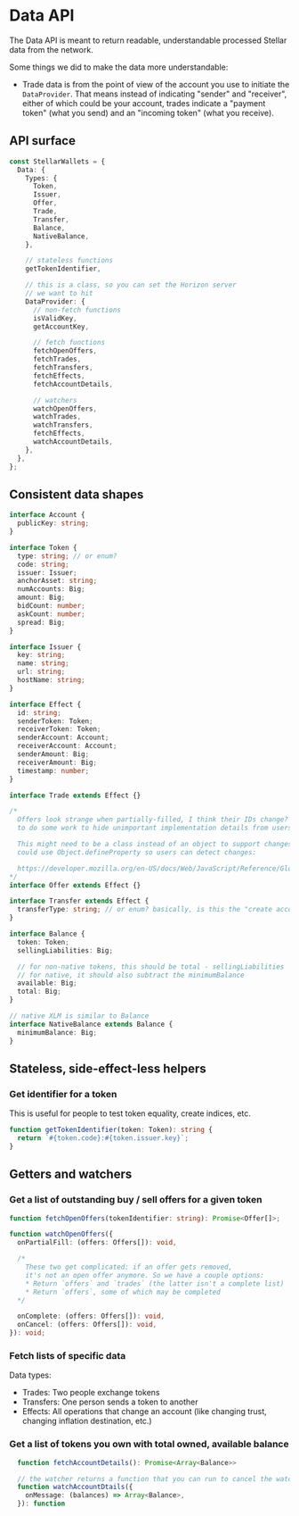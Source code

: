 # Data API

The Data API is meant to return readable, understandable processed Stellar data
from the network.

Some things we did to make the data more understandable:

- Trade data is from the point of view of the account you use to initiate the
  `DataProvider`. That means instead of indicating "sender" and "receiver",
  either of which could be your account, trades indicate a "payment token" (what
  you send) and an "incoming token" (what you receive).

## API surface

```typescript
const StellarWallets = {
  Data: {
    Types: {
      Token,
      Issuer,
      Offer,
      Trade,
      Transfer,
      Balance,
      NativeBalance,
    },

    // stateless functions
    getTokenIdentifier,

    // this is a class, so you can set the Horizon server
    // we want to hit
    DataProvider: {
      // non-fetch functions
      isValidKey,
      getAccountKey,

      // fetch functions
      fetchOpenOffers,
      fetchTrades,
      fetchTransfers,
      fetchEffects,
      fetchAccountDetails,

      // watchers
      watchOpenOffers,
      watchTrades,
      watchTransfers,
      fetchEffects,
      watchAccountDetails,
    },
  },
};
```

## Consistent data shapes

```typescript
interface Account {
  publicKey: string;
}

interface Token {
  type: string; // or enum?
  code: string;
  issuer: Issuer;
  anchorAsset: string;
  numAccounts: Big;
  amount: Big;
  bidCount: number;
  askCount: number;
  spread: Big;
}

interface Issuer {
  key: string;
  name: string;
  url: string;
  hostName: string;
}

interface Effect {
  id: string;
  senderToken: Token;
  receiverToken: Token;
  senderAccount: Account;
  receiverAccount: Account;
  senderAmount: Big;
  receiverAmount: Big;
  timestamp: number;
}

interface Trade extends Effect {}

/*
  Offers look strange when partially-filled, I think their IDs change? Might need
  to do some work to hide unimportant implementation details from users.

  This might need to be a class instead of an object to support changes, or we
  could use Object.defineProperty so users can detect changes:

  https://developer.mozilla.org/en-US/docs/Web/JavaScript/Reference/Global_Objects/Object/defineProperty
*/
interface Offer extends Effect {}

interface Transfer extends Effect {
  transferType: string; // or enum? basically, is this the "create account" transfer
}

interface Balance {
  token: Token;
  sellingLiabilities: Big;

  // for non-native tokens, this should be total - sellingLiabilities
  // for native, it should also subtract the minimumBalance
  available: Big;
  total: Big;
}

// native XLM is similar to Balance
interface NativeBalance extends Balance {
  minimumBalance: Big;
}
```

## Stateless, side-effect-less helpers

### Get identifier for a token

This is useful for people to test token equality, create indices, etc.

```typescript
function getTokenIdentifier(token: Token): string {
  return `#{token.code}:#{token.issuer.key}`;
}
```

## Getters and watchers

### Get a list of outstanding buy / sell offers for a given token

```typescript
function fetchOpenOffers(tokenIdentifier: string): Promise<Offer[]>;

function watchOpenOffers({
  onPartialFill: (offers: Offers[]): void,

  /*
    These two get complicated: if an offer gets removed,
    it's not an open offer anymore. So we have a couple options:
    * Return `offers` and `trades` (the latter isn't a complete list)
    * Return `offers`, some of which may be completed
  */

  onComplete: (offers: Offers[]): void,
  onCancel: (offers: Offers[]): void,
}): void;

```

### Fetch lists of specific data

Data types:

- Trades: Two people exchange tokens
- Transfers: One person sends a token to another
- Effects: All operations that change an account (like changing trust, changing
  inflation destination, etc.)

### Get a list of tokens you own with total owned, available balance

```typescript
  function fetchAccountDetails(): Promise<Array<Balance>>

  // the watcher returns a function that you can run to cancel the watcher
  function watchAccountDtails({
    onMessage: (balances) => Array<Balance>,
  }): function
```
